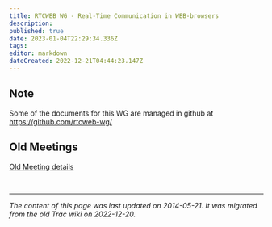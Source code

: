 ```yaml
---
title: RTCWEB WG - Real-Time Communication in WEB-browsers
description: 
published: true
date: 2023-01-04T22:29:34.336Z
tags: 
editor: markdown
dateCreated: 2022-12-21T04:44:23.147Z
---
```


## Note

Some of the documents for this WG are managed in github at https://github.com/rtcweb-wg/

## Old Meetings

[Old Meeting details](/group/rtcweb/PreviousMeetings)


&nbsp;
&nbsp;
&nbsp;

---

*The content of this page was last updated on 2014-05-21. It was migrated from the old Trac wiki on 2022-12-20.*
